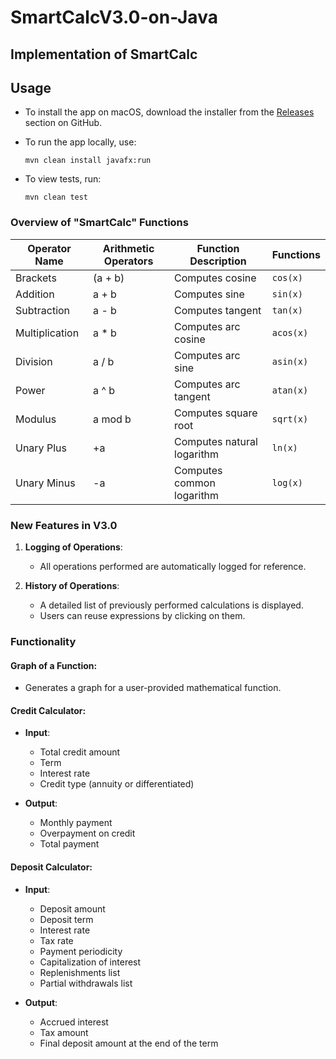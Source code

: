 # SmartCalcV3.0-on-Java

## Implementation of SmartCalc

## Usage

- To install the app on macOS, download the installer from the [Releases](https://github.com/HeisYenberg/SmartCalcV3.0-on-Java/releases/tag/3.0)
  section on GitHub.

- To run the app locally, use:
  ```shell
  mvn clean install javafx:run
  ```  
- To view tests, run:
  ```shell
  mvn clean test
  ```  

### Overview of "SmartCalc" Functions

| **Operator Name** | **Arithmetic Operators** | **Function Description**   | **Functions** |  
|-------------------|--------------------------|----------------------------|---------------|  
| Brackets          | (a + b)                  | Computes cosine            | `cos(x)`      |  
| Addition          | a + b                    | Computes sine              | `sin(x)`      |  
| Subtraction       | a - b                    | Computes tangent           | `tan(x)`      |  
| Multiplication    | a * b                    | Computes arc cosine        | `acos(x)`     |  
| Division          | a / b                    | Computes arc sine          | `asin(x)`     |  
| Power             | a ^ b                    | Computes arc tangent       | `atan(x)`     |  
| Modulus           | a mod b                  | Computes square root       | `sqrt(x)`     |  
| Unary Plus        | +a                       | Computes natural logarithm | `ln(x)`       |  
| Unary Minus       | -a                       | Computes common logarithm  | `log(x)`      |  

### New Features in V3.0

1. **Logging of Operations**:
    - All operations performed are automatically logged for reference.

2. **History of Operations**:
    - A detailed list of previously performed calculations is displayed.
    - Users can reuse expressions by clicking on them.

### Functionality

#### Graph of a Function:

- Generates a graph for a user-provided mathematical function.

#### Credit Calculator:

- **Input**:
    - Total credit amount
    - Term
    - Interest rate
    - Credit type (annuity or differentiated)

- **Output**:
    - Monthly payment
    - Overpayment on credit
    - Total payment

#### Deposit Calculator:

- **Input**:
    - Deposit amount
    - Deposit term
    - Interest rate
    - Tax rate
    - Payment periodicity
    - Capitalization of interest
    - Replenishments list
    - Partial withdrawals list

- **Output**:
    - Accrued interest
    - Tax amount
    - Final deposit amount at the end of the term  
